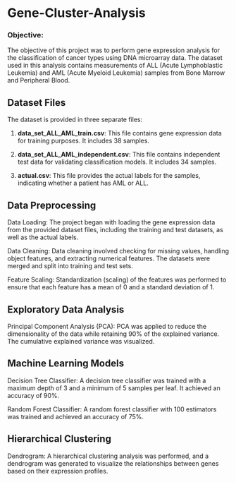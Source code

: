 # Gene-Cluster-Analysis

### Objective: 
The objective of this project was to perform gene expression analysis for the classification of cancer types using DNA microarray data. The dataset used in this analysis contains measurements of ALL (Acute Lymphoblastic Leukemia) and AML (Acute Myeloid Leukemia) samples from Bone Marrow and Peripheral Blood.

## Dataset Files
The dataset is provided in three separate files:

1. **data_set_ALL_AML_train.csv**: This file contains gene expression data for training purposes. It includes 38 samples.

2. **data_set_ALL_AML_independent.csv**: This file contains independent test data for validating classification models. It includes 34 samples.

3. **actual.csv**: This file provides the actual labels for the samples, indicating whether a patient has AML or ALL.

## Data Preprocessing

Data Loading: The project began with loading the gene expression data from the provided dataset files, including the training and test datasets, as well as the actual labels.

Data Cleaning: Data cleaning involved checking for missing values, handling object features, and extracting numerical features. The datasets were merged and split into training and test sets.

Feature Scaling: Standardization (scaling) of the features was performed to ensure that each feature has a mean of 0 and a standard deviation of 1.

## Exploratory Data Analysis

Principal Component Analysis (PCA): PCA was applied to reduce the dimensionality of the data while retaining 90% of the explained variance. The cumulative explained variance was visualized.

## Machine Learning Models

Decision Tree Classifier: A decision tree classifier was trained with a maximum depth of 3 and a minimum of 5 samples per leaf. It achieved an accuracy of 90%.

Random Forest Classifier: A random forest classifier with 100 estimators was trained and achieved an accuracy of 75%.

## Hierarchical Clustering

Dendrogram: A hierarchical clustering analysis was performed, and a dendrogram was generated to visualize the relationships between genes based on their expression profiles.
